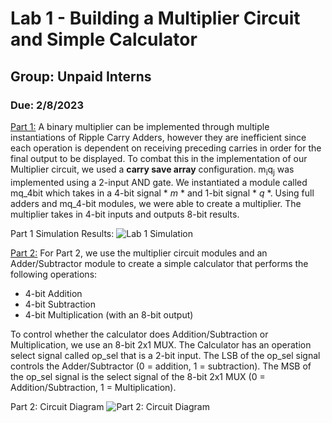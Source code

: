 # Lab 1 - Building a Multiplier Circuit and Simple Calculator
## Group: Unpaid Interns
### Due: 2/8/2023

<ins>Part 1:</ins>
A binary multiplier can be implemented through multiple instantiations of Ripple Carry Adders, however they are inefficient since each operation is dependent on receiving preceding carries in order for the final output to be displayed. To combat this in the implementation of our Multiplier circuit, we used a **carry save array** configuration. m<sub>i</sub>q<sub>j</sub> was implemented using a 2-input AND gate. We instantiated a module called mq_4bit which takes in a 4-bit signal * *m* * and 1-bit signal * *q* *. Using full adders and mq_4-bit modules, we were able to create a  multiplier. The multiplier takes in 4-bit inputs and outputs 8-bit results.

Part 1 Simulation Results:
![Lab 1 Simulation](https://github.com/Spring-2023-Classes/lab-1-building-multiplier-and-simple-calculator-unpaid-interns/blob/main/Lab_1_Part_1/Lab%201%20Simulation.png)


<ins>Part 2:</ins>
For Part 2, we use the multiplier circuit modules and an Adder/Subtractor module to create a simple calculator that performs the following operations:
- 4-bit Addition
- 4-bit Subtraction
- 4-bit Multiplication (with an 8-bit output)

To control whether the calculator does Addition/Subtraction or Multiplication, we use an 8-bit 2x1 MUX. The Calculator has an operation select signal called op_sel that is a 2-bit input. The LSB of the op_sel signal controls the Adder/Subtractor (0 = addition, 1 = subtraction). The MSB of the op_sel signal is the select signal of the 8-bit 2x1 MUX (0 = Addition/Subtraction, 1 = Multiplication).  

Part 2: Circuit Diagram
![Part 2: Circuit Diagram](https://github.com/Spring-2023-Classes/lab-1-building-multiplier-and-simple-calculator-unpaid-interns/blob/main/Lab_1_Part_2/Lab%201%20Part%202%20Diagram.jpg)
